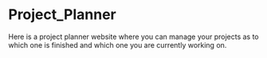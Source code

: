# Project_Planner
Here is a project planner website where you can manage your projects as to which one is finished and which one you are currently working on.
